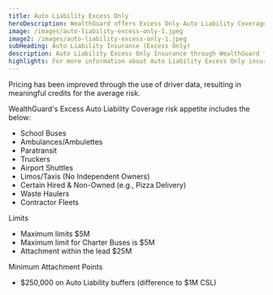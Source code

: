 ```yaml
---
title: Auto Liability Excess Only
heroDescription: WealthGuard offers Excess Only Auto Liability Coverage. 
image: /images/auto-liability-excess-only-1.jpeg
image2: /images/auto-liability-excess-only-1.jpeg
subHeading: Auto Liability Insurance (Excess Only) 
description: Auto Liability Excess Only Insurance through WealthGuard features broad risk appetite and can accommodate any cargo. Coverage options include Excess Auto Liability, Excess Hired and Non-Owned, and Designated Truckload for specified contracts. 
highlights: For more information about Auto Liability Excess Only insurance coverage options, contact WealthGuard.
---
```

<!-- Markdown generator - https://jaspervdj.be/lorem-markdownum/ -->

Pricing has been improved through the use of driver data, resulting in meaningful credits for the average risk. 

WealthGuard's Excess Auto Liability Coverage risk appetite includes the below:

- School Buses
- Ambulances/Ambulettes
- Paratransit
- Truckers
- Airport Shuttles
- Limos/Taxis (No Independent Owners)
- Certain Hired & Non-Owned (e.g., Pizza Delivery)
- Waste Haulers
- Contractor Fleets

Limits

- Maximum limits $5M
- Maximum limit for Charter Buses is $5M
- Attachment within the lead $25M

Minimum Attachment Points

- $250,000 on Auto Liability buffers (difference to $1M CSL)
